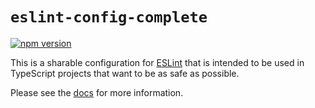 # `eslint-config-complete`

[![npm version](https://img.shields.io/npm/v/eslint-config-complete.svg)](https://www.npmjs.com/package/eslint-config-complete)

This is a sharable configuration for [ESLint](https://eslint.org/) that is intended to be used in TypeScript projects that want to be as safe as possible.

Please see the [docs](https://complete-ts.github.io/eslint-config-complete) for more information.
